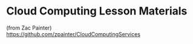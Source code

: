 # Cloud Computing Lesson Materials

(from Zac Painter)  
https://github.com/zpainter/CloudComputingServices
